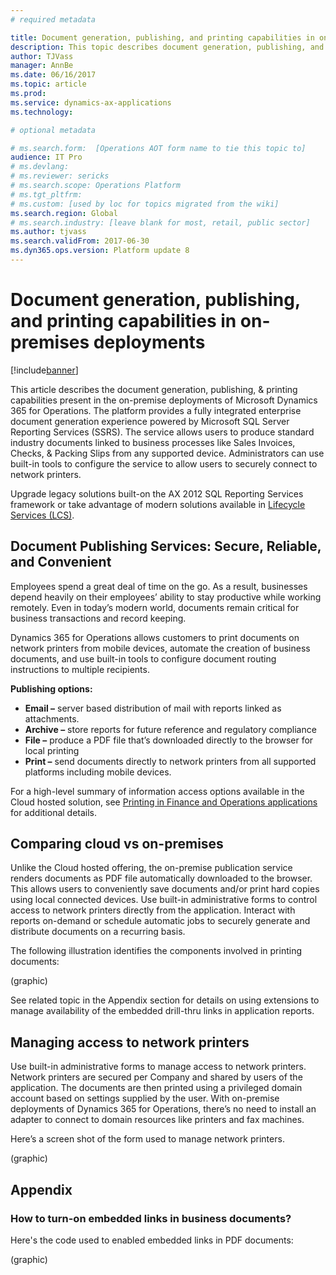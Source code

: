 ```yaml
---
# required metadata

title: Document generation, publishing, and printing capabilities in on-premises deployments
description: This topic describes document generation, publishing, and printing capabilities in on-premises deployments.
author: TJVass
manager: AnnBe
ms.date: 06/16/2017
ms.topic: article
ms.prod: 
ms.service: dynamics-ax-applications
ms.technology: 

# optional metadata

# ms.search.form:  [Operations AOT form name to tie this topic to]
audience: IT Pro
# ms.devlang: 
# ms.reviewer: sericks
# ms.search.scope: Operations Platform
# ms.tgt_pltfrm: 
# ms.custom: [used by loc for topics migrated from the wiki]
ms.search.region: Global
# ms.search.industry: [leave blank for most, retail, public sector]
ms.author: tjvass
ms.search.validFrom: 2017-06-30 
ms.dyn365.ops.version: Platform update 8 
---
```


# Document generation, publishing, and printing capabilities in on-premises deployments

[!include[banner](../includes/banner.md)]

This article describes the document generation, publishing, & printing capabilities present in the on-premise deployments of Microsoft Dynamics 365 for Operations.  The platform provides a fully integrated enterprise document generation experience powered by Microsoft SQL Server Reporting Services (SSRS).  The service allows users to produce standard industry documents linked to business processes like Sales Invoices, Checks, & Packing Slips from any supported device.  Administrators can use built-in tools to configure the service to allow users to securely connect to network printers.

Upgrade legacy solutions built-on the AX 2012 SQL Reporting Services framework or take advantage of modern solutions available in [Lifecycle Services (LCS)](https://lcs.dynamics.com).

## Document Publishing Services: Secure, Reliable, and Convenient
Employees spend a great deal of time on the go.  As a result, businesses depend heavily on their employees’ ability to stay productive while working remotely.  Even in today’s modern world, documents remain critical for business transactions and record keeping.  

Dynamics 365 for Operations allows customers to print documents on network printers from mobile devices, automate the creation of business documents, and use built-in tools to configure document routing instructions to multiple recipients.

**Publishing options:**
- **Email –** server based distribution of mail with reports linked as attachments.
- **Archive –** store reports for future reference and regulatory compliance
- **File –** produce a PDF file that’s downloaded directly to the browser for local printing
- **Print –** send documents directly to network printers from all supported platforms including mobile devices.

For a high-level summary of information access options available in the Cloud hosted solution, see [Printing in Finance and Operations applications](print-documents.md) for additional details.

## Comparing cloud vs on-premises
Unlike the Cloud hosted offering, the on-premise publication service renders documents as PDF file automatically downloaded to the browser.  This allows users to conveniently save documents and/or print hard copies using local connected devices.  Use built-in administrative forms to control access to network printers directly from the application.  Interact with reports on-demand or schedule automatic jobs to securely generate and distribute documents on a recurring basis.

The following illustration identifies the components involved in printing documents:

(graphic)

See related topic in the Appendix section for details on using extensions to manage availability of the embedded drill-thru links in application reports.

## Managing access to network printers
Use built-in administrative forms to manage access to network printers.  Network printers are secured per Company and shared by users of the application.  The documents are then printed using a privileged domain account based on settings supplied by the user.  With on-premise deployments of Dynamics 365 for Operations, there’s no need to install an adapter to connect to domain resources like printers and fax machines.

Here’s a screen shot of the form used to manage network printers.

(graphic)

## Appendix

### How to turn-on embedded links in business documents?
Here's the code used to enabled embedded links in PDF documents: 

(graphic)






